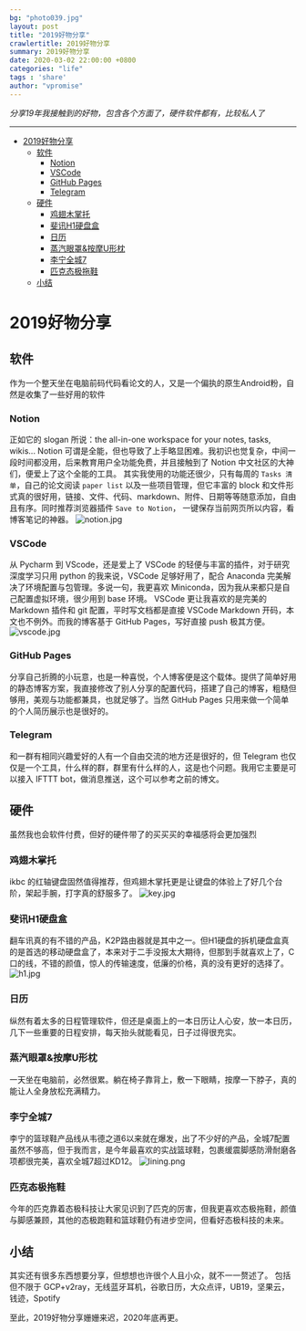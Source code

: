```yaml
---
bg: "photo039.jpg"
layout: post
title: "2019好物分享"
crawlertitle: 2019好物分享
summary: 2019好物分享
date: 2020-03-02 22:00:00 +0800
categories: "life"
tags : 'share'
author: "vpromise"
---
```


*分享19年我接触到的好物，包含各个方面了，硬件软件都有，比较私人了*


---

- [2019好物分享](#2019好物分享)
  - [软件](#软件)
    - [Notion](#notion)
    - [VSCode](#vscode)
    - [GitHub Pages](#github-pages)
    - [Telegram](#telegram)
  - [硬件](#硬件)
    - [鸡翅木掌托](#鸡翅木掌托)
    - [斐讯H1硬盘盒](#斐讯h1硬盘盒)
    - [日历](#日历)
    - [蒸汽眼罩&按摩U形枕](#蒸汽眼罩按摩u形枕)
    - [李宁全城7](#李宁全城7)
    - [匹克态极拖鞋](#匹克态极拖鞋)
  - [小结](#小结)

# 2019好物分享

## 软件

作为一个整天坐在电脑前码代码看论文的人，又是一个偏执的原生Android粉，自然是收集了一些好用的软件

### Notion
正如它的 slogan 所说：the all-in-one workspace for your notes, tasks, wikis...
Notion 可谓是全能，但也导致了上手略显困难。我初识也觉复杂，中间一段时间都没用，后来教育用户全功能免费，并且接触到了 Notion 中文社区的大神们，便爱上了这个全能的工具。
其实我使用的功能还很少，只有每周的 `Tasks 清单`，自己的论文阅读 `paper list` 以及一些项目管理，但它丰富的 block 和文件形式真的很好用，链接、文件、代码、markdown、附件、日期等等随意添加，自由且有序。同时推荐浏览器插件 `Save to Notion`， 一键保存当前网页所以内容，看博客笔记的神器。
![notion.jpg](https://i.loli.net/2020/03/05/JI3hnVbCsBReiNr.jpg)

### VSCode
从 Pycharm 到 VScode，还是爱上了 VSCode 的轻便与丰富的插件，对于研究深度学习只用 python 的我来说，VSCode 足够好用了，配合 Anaconda 完美解决了环境配置与包管理。多说一句，我更喜欢 Miniconda，因为我从来都只是自己配置虚拟环境，很少用到 base 环境。
VSCode 更让我喜欢的是完美的 Markdown 插件和 git 配置，平时写文档都是直接 VSCode Markdown 开码，本文也不例外。而我的博客基于 GitHub Pages，写好直接 push 极其方便。
![vscode.jpg](https://i.loli.net/2020/03/05/72OvaoUr6W5tsVw.jpg)

### GitHub Pages
分享自己折腾的小玩意，也是一种喜悦，个人博客便是这个载体。提供了简单好用的静态博客方案，我直接修改了别人分享的配置代码，搭建了自己的博客，粗糙但够用，美观与功能都兼具，也就足够了。当然 GitHub Pages 只用来做一个简单的个人简历展示也是很好的。

### Telegram
和一群有相同兴趣爱好的人有一个自由交流的地方还是很好的，但 Telegram 也仅仅是一个工具，什么样的群，群里有什么样的人，这是也个问题。我用它主要是可以接入 IFTTT bot，做消息推送，这个可以参考之前的博文。

## 硬件

虽然我也会软件付费，但好的硬件带了的买买买的幸福感将会更加强烈

### 鸡翅木掌托
ikbc 的红轴键盘固然值得推荐，但鸡翅木掌托更是让键盘的体验上了好几个台阶，架起手腕，打字真的舒服多了。
![key.jpg](https://i.loli.net/2020/03/05/JR1HbKNavAXSOuj.jpg)

### 斐讯H1硬盘盒
翻车讯真的有不错的产品，K2P路由器就是其中之一。但H1硬盘的拆机硬盘盒真的是首选的移动硬盘盒了，本来对于二手没报太大期待，但那到手就喜欢上了，C口的线，不错的颜值，惊人的传输速度，低廉的价格，真的没有更好的选择了。
![h1.jpg](https://i.loli.net/2020/03/05/tyWujH7FkbS2X9h.jpg)

### 日历
纵然有着太多的日程管理软件，但还是桌面上的一本日历让人心安，放一本日历，几下一些重要的日程安排，每天抬头就能看见，日子过得很充实。

### 蒸汽眼罩&按摩U形枕
一天坐在电脑前，必然很累。躺在椅子靠背上，敷一下眼睛，按摩一下脖子，真的能让人全身放松充满精力。

### 李宁全城7
李宁的篮球鞋产品线从韦德之道6以来就在爆发，出了不少好的产品，全城7配置虽然不够高，但于我而言，是今年最喜欢的实战篮球鞋，包裹缓震脚感防滑耐磨各项都很完美，喜欢全城7超过KD12。
![lining.png](https://i.loli.net/2020/03/05/KzXidehPlHtvaMW.png)

### 匹克态极拖鞋
今年的匹克靠着态极科技让大家见识到了匹克的厉害，但我更喜欢态极拖鞋，颜值与脚感兼顾，其他的态极跑鞋和篮球鞋仍有进步空间，但看好态极科技的未来。

## 小结
其实还有很多东西想要分享，但想想也许很个人且小众，就不一一赘述了。
包括但不限于 GCP+v2ray，无线蓝牙耳机，谷歌日历，大众点评，UB19，坚果云，钱迹，Spotify

至此，2019好物分享姗姗来迟，2020年底再更。




